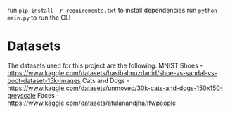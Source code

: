 run `pip install -r requirements.txt` to install dependencies
run `python main.py` to run the CLI

# Datasets
The datasets used for this project are the following:
MNIST
Shoes - https://www.kaggle.com/datasets/hasibalmuzdadid/shoe-vs-sandal-vs-boot-dataset-15k-images 
Cats and Dogs - https://www.kaggle.com/datasets/unmoved/30k-cats-and-dogs-150x150-greyscale 
Faces - https://www.kaggle.com/datasets/atulanandjha/lfwpeople 